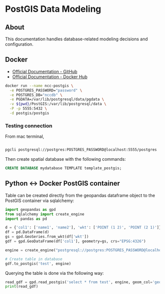 # PostGIS Data Modeling

## About

This documentation handles database-related modeling decisions and configuration.

## Docker

- [Official Documentation - GitHub](https://github.com/postgis/docker-postgis)
- [Official Documentation - Docker Hub](https://hub.docker.com/r/postgis/postgis)

```bash
docker run --name ncc-postgis \
  -e POSTGRES_PASSWORD="password" \
  -e POSTGRES_DB="nccdb" \
  -e PGDATA=/var/lib/postgresql/data/pgdata \
  -v ${pwd}/PostGIS:/var/lib/postgresql/data \
  -P -p 5555:5432 \
  -d postgis/postgis
```

### Testing connection

From mac terminal,

```bash

pgcli postgresql://postgres:POSTGRES_PASSWORD@localhost:5555/postgres
```

Then create spatial database with the following commands:
```sql
CREATE DATABASE mydatabase TEMPLATE template_postgis;
```

## Python <-> Docker PostGIS container

Table can be created directly from the geopandas dataframe object to the PostGIS container via sqlalchemy:

```python
import geopandas as gpd
from sqlalchemy import create_engine
import pandas as pd

d = {'col1': ['name1', 'name2'], 'wkt': ['POINT (1 2)', 'POINT (2 1)']}
df = pd.DataFrame(d)
gs = gpd.GeoSeries.from_wkt(df['wkt'])
gdf = gpd.GeoDataFrame(df['col1'], geometry=gs, crs="EPSG:4326")

engine = create_engine("postgresql://postgres:POSTGRES_PASSWORD@localhost:5432/mydatabase")  

# Create table in database	
gdf.to_postgis('test', engine)
```

Querying the table is done via the following way:

```python
read_gdf = gpd.read_postgis('select * from test', engine, geom_col='geometry')
print(read_gdf)
```